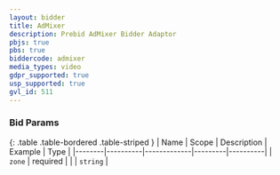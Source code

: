 ```yaml
---
layout: bidder
title: AdMixer
description: Prebid AdMixer Bidder Adaptor
pbjs: true
pbs: true
biddercode: admixer
media_types: video
gdpr_supported: true
usp_supported: true
gvl_id: 511
---
```


### Bid Params

{: .table .table-bordered .table-striped }
| Name   | Scope    | Description | Example | Type     |
|--------|----------|-------------|---------|----------|
| `zone` | required |             |         | `string` |
